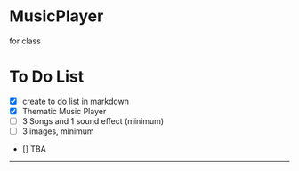 # MusicPlayer
for class

# To Do List
 - [x] create to do list in markdown
 - [x] Thematic Music Player
 - [ ] 3 Songs and 1 sound effect (minimum)
 - [ ] 3 images, minimum
 - [] TBA
---
